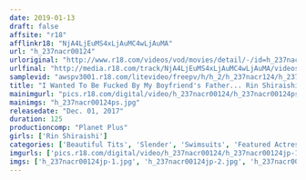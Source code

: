 ```yaml
---
date: 2019-01-13
draft: false
affsite: "r18"
afflinkr18: "NjA4LjEuMS4xLjAuMC4wLjAuMA"
url: "h_237nacr00124"
urloriginal: "http://www.r18.com/videos/vod/movies/detail/-/id=h_237nacr00124"
urlfinal: "http://media.r18.com/track/NjA4LjEuMS4xLjAuMC4wLjAuMA/videos/vod/movies/detail/-/id=h_237nacr00124"
samplevid: "awspv3001.r18.com/litevideo/freepv/h/h_2/h_237nacr124/h_237nacr124_dmb_w.mp4"
title: "I Wanted To Be Fucked By My Boyfriend's Father... Rin Shiraishi"
mainimgurl: "pics.r18.com/digital/video/h_237nacr00124/h_237nacr00124ps.jpg"
mainimgs: "h_237nacr00124ps.jpg"
releasedate: "Dec. 01, 2017"
duration: 125
productioncomp: "Planet Plus"
girls: ['Rin Shiraishi']
categories: ['Beautiful Tits', 'Slender', 'Swimsuits', 'Featured Actress', 'Cheating Wife', 'Drama', 'Hi-Def']
imgurls: ['pics.r18.com/digital/video/h_237nacr00124/h_237nacr00124jp-1.jpg', 'pics.r18.com/digital/video/h_237nacr00124/h_237nacr00124jp-2.jpg', 'pics.r18.com/digital/video/h_237nacr00124/h_237nacr00124jp-3.jpg', 'pics.r18.com/digital/video/h_237nacr00124/h_237nacr00124jp-4.jpg', 'pics.r18.com/digital/video/h_237nacr00124/h_237nacr00124jp-5.jpg', 'pics.r18.com/digital/video/h_237nacr00124/h_237nacr00124jp-6.jpg', 'pics.r18.com/digital/video/h_237nacr00124/h_237nacr00124jp-7.jpg', 'pics.r18.com/digital/video/h_237nacr00124/h_237nacr00124jp-8.jpg', 'pics.r18.com/digital/video/h_237nacr00124/h_237nacr00124jp-9.jpg', 'pics.r18.com/digital/video/h_237nacr00124/h_237nacr00124jp-10.jpg', 'pics.r18.com/digital/video/h_237nacr00124/h_237nacr00124jp-11.jpg', 'pics.r18.com/digital/video/h_237nacr00124/h_237nacr00124jp-12.jpg', 'pics.r18.com/digital/video/h_237nacr00124/h_237nacr00124jp-13.jpg', 'pics.r18.com/digital/video/h_237nacr00124/h_237nacr00124jp-14.jpg', 'pics.r18.com/digital/video/h_237nacr00124/h_237nacr00124jp-15.jpg', 'pics.r18.com/digital/video/h_237nacr00124/h_237nacr00124jp-16.jpg', 'pics.r18.com/digital/video/h_237nacr00124/h_237nacr00124jp-17.jpg', 'pics.r18.com/digital/video/h_237nacr00124/h_237nacr00124jp-18.jpg', 'pics.r18.com/digital/video/h_237nacr00124/h_237nacr00124jp-19.jpg', 'pics.r18.com/digital/video/h_237nacr00124/h_237nacr00124jp-20.jpg']
imgs: ['h_237nacr00124jp-1.jpg', 'h_237nacr00124jp-2.jpg', 'h_237nacr00124jp-3.jpg', 'h_237nacr00124jp-4.jpg', 'h_237nacr00124jp-5.jpg', 'h_237nacr00124jp-6.jpg', 'h_237nacr00124jp-7.jpg', 'h_237nacr00124jp-8.jpg', 'h_237nacr00124jp-9.jpg', 'h_237nacr00124jp-10.jpg', 'h_237nacr00124jp-11.jpg', 'h_237nacr00124jp-12.jpg', 'h_237nacr00124jp-13.jpg', 'h_237nacr00124jp-14.jpg', 'h_237nacr00124jp-15.jpg', 'h_237nacr00124jp-16.jpg', 'h_237nacr00124jp-17.jpg', 'h_237nacr00124jp-18.jpg', 'h_237nacr00124jp-19.jpg', 'h_237nacr00124jp-20.jpg']
---
```

